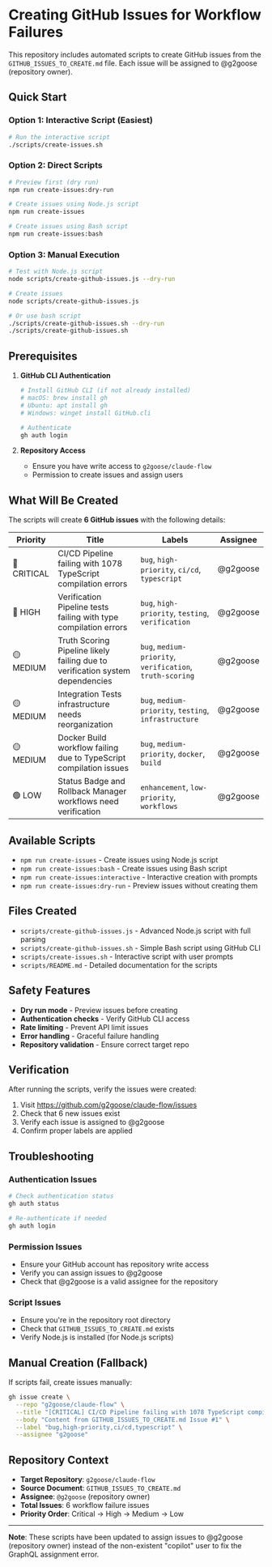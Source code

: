# Creating GitHub Issues for Workflow Failures

This repository includes automated scripts to create GitHub issues from the `GITHUB_ISSUES_TO_CREATE.md` file. Each issue will be assigned to @g2goose (repository owner).

## Quick Start

### Option 1: Interactive Script (Easiest)
```bash
# Run the interactive script
./scripts/create-issues.sh
```

### Option 2: Direct Scripts
```bash
# Preview first (dry run)
npm run create-issues:dry-run

# Create issues using Node.js script
npm run create-issues

# Create issues using Bash script
npm run create-issues:bash
```

### Option 3: Manual Execution
```bash
# Test with Node.js script
node scripts/create-github-issues.js --dry-run

# Create issues
node scripts/create-github-issues.js

# Or use bash script
./scripts/create-github-issues.sh --dry-run
./scripts/create-github-issues.sh
```

## Prerequisites

1. **GitHub CLI Authentication**
   ```bash
   # Install GitHub CLI (if not already installed)
   # macOS: brew install gh
   # Ubuntu: apt install gh
   # Windows: winget install GitHub.cli
   
   # Authenticate
   gh auth login
   ```

2. **Repository Access**
   - Ensure you have write access to `g2goose/claude-flow`
   - Permission to create issues and assign users

## What Will Be Created

The scripts will create **6 GitHub issues** with the following details:

| Priority | Title | Labels | Assignee |
|----------|-------|--------|----------|
| 🔴 CRITICAL | CI/CD Pipeline failing with 1078 TypeScript compilation errors | `bug`, `high-priority`, `ci/cd`, `typescript` | @g2goose |
| 🔴 HIGH | Verification Pipeline tests failing with type compilation errors | `bug`, `high-priority`, `testing`, `verification` | @g2goose |
| 🟡 MEDIUM | Truth Scoring Pipeline likely failing due to verification system dependencies | `bug`, `medium-priority`, `verification`, `truth-scoring` | @g2goose |
| 🟡 MEDIUM | Integration Tests infrastructure needs reorganization | `bug`, `medium-priority`, `testing`, `infrastructure` | @g2goose |
| 🟡 MEDIUM | Docker Build workflow failing due to TypeScript compilation issues | `bug`, `medium-priority`, `docker`, `build` | @g2goose |
| 🟢 LOW | Status Badge and Rollback Manager workflows need verification | `enhancement`, `low-priority`, `workflows` | @g2goose |

## Available Scripts

- `npm run create-issues` - Create issues using Node.js script
- `npm run create-issues:bash` - Create issues using Bash script  
- `npm run create-issues:interactive` - Interactive creation with prompts
- `npm run create-issues:dry-run` - Preview issues without creating them

## Files Created

- `scripts/create-github-issues.js` - Advanced Node.js script with full parsing
- `scripts/create-github-issues.sh` - Simple Bash script using GitHub CLI
- `scripts/create-issues.sh` - Interactive script with user prompts
- `scripts/README.md` - Detailed documentation for the scripts

## Safety Features

- **Dry run mode** - Preview issues before creating
- **Authentication checks** - Verify GitHub CLI access
- **Rate limiting** - Prevent API limit issues
- **Error handling** - Graceful failure handling
- **Repository validation** - Ensure correct target repo

## Verification

After running the scripts, verify the issues were created:

1. Visit https://github.com/g2goose/claude-flow/issues
2. Check that 6 new issues exist
3. Verify each issue is assigned to @g2goose
4. Confirm proper labels are applied

## Troubleshooting

### Authentication Issues
```bash
# Check authentication status
gh auth status

# Re-authenticate if needed
gh auth login
```

### Permission Issues
- Ensure your GitHub account has repository write access
- Verify you can assign issues to @g2goose
- Check that @g2goose is a valid assignee for the repository

### Script Issues
- Ensure you're in the repository root directory
- Check that `GITHUB_ISSUES_TO_CREATE.md` exists
- Verify Node.js is installed (for Node.js scripts)

## Manual Creation (Fallback)

If scripts fail, create issues manually:

```bash
gh issue create \
  --repo "g2goose/claude-flow" \
  --title "[CRITICAL] CI/CD Pipeline failing with 1078 TypeScript compilation errors" \
  --body "Content from GITHUB_ISSUES_TO_CREATE.md Issue #1" \
  --label "bug,high-priority,ci/cd,typescript" \
  --assignee "g2goose"
```

## Repository Context

- **Target Repository**: `g2goose/claude-flow`
- **Source Document**: `GITHUB_ISSUES_TO_CREATE.md`
- **Assignee**: `@g2goose` (repository owner)
- **Total Issues**: 6 workflow failure issues
- **Priority Order**: Critical → High → Medium → Low

---

**Note**: These scripts have been updated to assign issues to @g2goose (repository owner) instead of the non-existent "copilot" user to fix the GraphQL assignment error.
